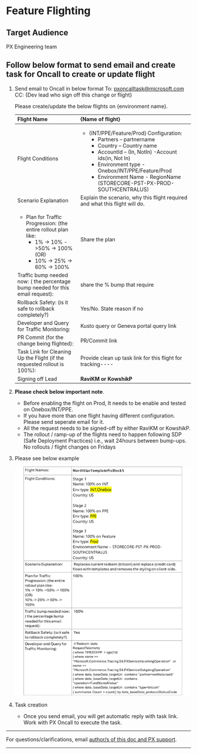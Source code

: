 # Feature Flighting

## Target Audience
PX Engineering team

## Follow below format to send email and create task for Oncall to create or update flight


1. Send email to Oncall in below format
    To: pxoncalltask@microsoft.com
    CC: {Dev lead who sign off this change or flight}

    Please create/update the below flights on {environment name}.
    
   |Flight Name       | {Name of flight}                                               |
   |----|----|
   |Flight Conditions | <ul><li>{INT/PPE/Feature/Prod} Configuration: <ul><li>Partners – partnername</li><li>Country – Country name</li><li>AccountId – (In, NotIn) -Account ids(in, Not In)</li><li>Environment type - Onebox/INT/PPE/Feature/Prod</li><li>Environment Name - RegionName (STORECORE-PST-PX-PROD-SOUTHCENTRALUS)</li></ul></li></ul>   |
   |Scenario Explanation      | Explain the scenario, why this flight required and what this flight will do.|
   |<ul><li>Plan for Traffic Progression: (the entire rollout plan like: <ul><li>1% -> 10% ->50% -> 100% (OR)</li><li>10% -> 25% -> 60% -> 100%</li></ul></li></ul>   | Share the plan                                               |
   |Traffic bump needed now: ( the percentage bump needed for this email request):| share the % bump that require|
   |Rollback Safety: (is it safe to rollback completely?)           | Yes/No. State reason if no  |
   |Developer and Query for Traffic Monitoring:      | Kusto query or Geneva portal query link  |
   |PR Commit (for the change being flighted):   | PR/Commit link                                               |
   |Task Link for Cleaning Up the Flight (if the requested rollout is 100%):| Provide clean up task link for this flight for tracking----|
   |Signing off Lead           | **RaviKM or KowshikP**  |

2. **Please check below important note**.
     * Before enabling the flight on Prod, It needs to be enable and tested on Onebox/INT/PPE.
     * If you have more than one flight having different configuration. Please send seperate email for it.
     * All the request needs to be signed-off by either RaviKM or KowshikP.
     * The rollout / ramp-up of the flights need to happen following SDP (Safe Deployment Practices) i.e., wait 24hours between bump-ups. No rollouts / flight changes on Fridays

3. Please see below example

    ![Example of flight process](../images/operations/Flightemailformat.png)  

4. Task creation
   * Once you send email, you will get automatic reply with task link. Work with PX Oncall to execute the task.

---
For questions/clarifications, email [author/s of this doc and PX support](mailto:PXOnCall@microsoft.com&subject=Docs%20-%20operations/flightChanges-Process.md).

---